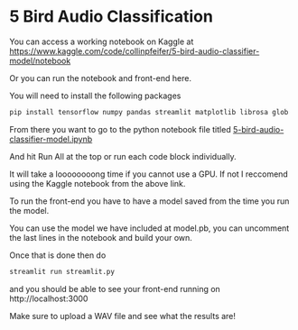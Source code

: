 # 5 Bird Audio Classification

You can access a working notebook on Kaggle at https://www.kaggle.com/code/collinpfeifer/5-bird-audio-classifier-model/notebook

Or you can run the notebook and front-end here.

You will need to install the following packages

```bash
pip install tensorflow numpy pandas streamlit matplotlib librosa glob
```

From there you want to go to the python notebook file titled [5-bird-audio-classifier-model.ipynb](5-bird-audio-classifier-model.ipynb)

And hit Run All at the top or run each code block individually.

It will take a loooooooong time if you cannot use a GPU. If not I reccomend using the Kaggle notebook from the above link.

To run the front-end you have to have a model saved from the time you run the model.

You can use the model we have included at model.pb, you can uncomment the last lines in the notebook and build your own.

Once that is done then do 

```bash
streamlit run streamlit.py
```

and you should be able to see your front-end running on http://localhost:3000

Make sure to upload a WAV file and see what the results are!